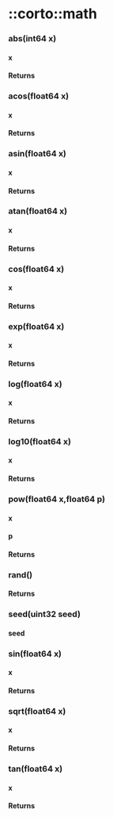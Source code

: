 # ::corto::math
### abs(int64 x)
#### x
#### Returns
### acos(float64 x)
#### x
#### Returns
### asin(float64 x)
#### x
#### Returns
### atan(float64 x)
#### x
#### Returns
### cos(float64 x)
#### x
#### Returns
### exp(float64 x)
#### x
#### Returns
### log(float64 x)
#### x
#### Returns
### log10(float64 x)
#### x
#### Returns
### pow(float64 x,float64 p)
#### x
#### p
#### Returns
### rand()
#### Returns
### seed(uint32 seed)
#### seed
### sin(float64 x)
#### x
#### Returns
### sqrt(float64 x)
#### x
#### Returns
### tan(float64 x)
#### x
#### Returns
